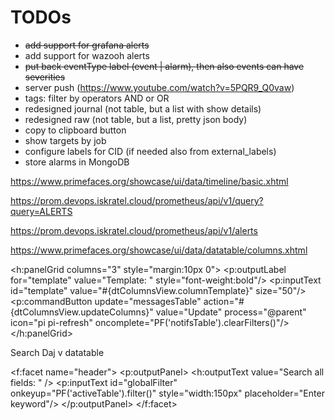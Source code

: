 # TODOs

- ~~add support for grafana alerts~~
- add support for wazooh alerts
- ~~put back eventType label (event | alarm), then also events can have severities~~
- server push (https://www.youtube.com/watch?v=5PQR9_Q0vaw)
- tags: filter by operators AND or OR
- redesigned journal (not table, but a list with show details)
- redesigned raw (not table, but a list, pretty json body)
- copy to clipboard button
- show targets by job
- configure labels for CID (if needed also from external_labels)
- store alarms in MongoDB



https://www.primefaces.org/showcase/ui/data/timeline/basic.xhtml


https://prom.devops.iskratel.cloud/prometheus/api/v1/query?query=ALERTS

https://prom.devops.iskratel.cloud/prometheus/api/v1/alerts


https://www.primefaces.org/showcase/ui/data/datatable/columns.xhtml



<h:panelGrid columns="3" style="margin:10px 0">
						<p:outputLabel for="template" value="Template: " style="font-weight:bold"/>
						<p:inputText id="template" value="#{dtColumnsView.columnTemplate}" size="50"/>
						<p:commandButton update="messagesTable" action="#{dtColumnsView.updateColumns}" value="Update" process="@parent" icon="pi pi-refresh" oncomplete="PF('notifsTable').clearFilters()"/>
					</h:panelGrid>


Search
Daj v datatable

<f:facet name="header">
							<p:outputPanel>
								<h:outputText value="Search all fields: " />
								<p:inputText id="globalFilter" onkeyup="PF('activeTable').filter()" style="width:150px" placeholder="Enter keyword"/>
							</p:outputPanel>
						</f:facet>
